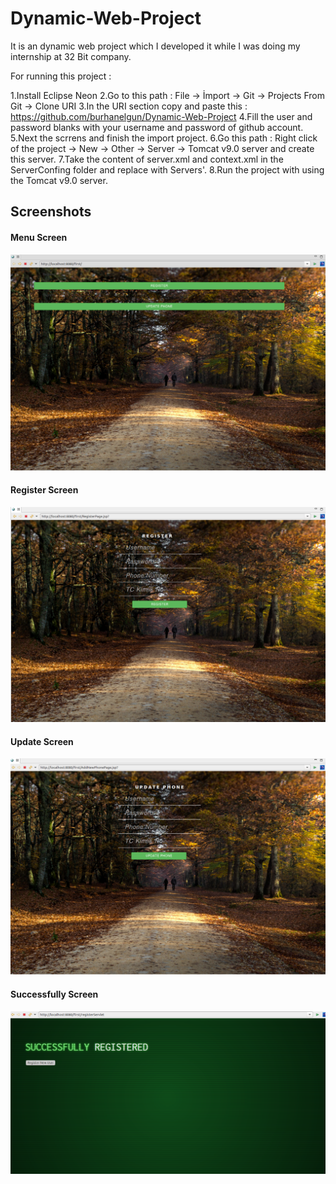 # Dynamic-Web-Project
It is an dynamic web project which I developed it while I was doing my internship at 32 Bit company.

For running this project :

1.Install Eclipse Neon
2.Go to this path : File -> İmport -> Git -> Projects From Git ->  Clone URI
3.In the URI section copy and paste this : https://github.com/burhanelgun/Dynamic-Web-Project
4.Fill the user and password blanks with your username and password of github account.
5.Next the scrrens and finish the import project.
6.Go this path : Right click of the project -> New -> Other -> Server -> Tomcat v9.0 server and create this server.
7.Take the content of server.xml and context.xml in the ServerConfing folder and replace with Servers'.
8.Run the project with using the Tomcat v9.0 server.


## Screenshots

#### Menu Screen
![alt text](https://github.com/burhanelgun/Dynamic-Web-Project/blob/master/menuJSP.png)
#### Register Screen
![alt text](https://github.com/burhanelgun/Dynamic-Web-Project/blob/master/registerJSP.png)
#### Update Screen
![alt text](https://github.com/burhanelgun/Dynamic-Web-Project/blob/master/updateJSP.png)
#### Successfully Screen
![alt text](https://github.com/burhanelgun/Dynamic-Web-Project/blob/master/succes.png)
